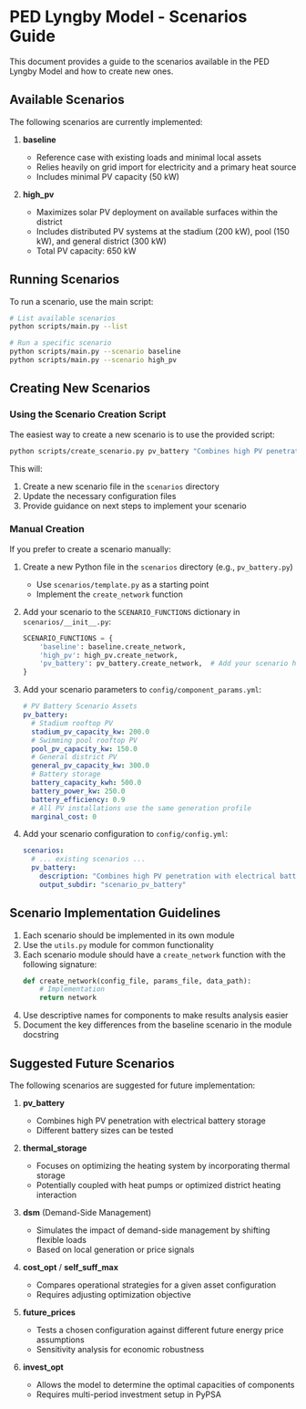 # PED Lyngby Model - Scenarios Guide

This document provides a guide to the scenarios available in the PED Lyngby Model and how to create new ones.

## Available Scenarios

The following scenarios are currently implemented:

1. **baseline**
   - Reference case with existing loads and minimal local assets
   - Relies heavily on grid import for electricity and a primary heat source
   - Includes minimal PV capacity (50 kW)

2. **high_pv**
   - Maximizes solar PV deployment on available surfaces within the district
   - Includes distributed PV systems at the stadium (200 kW), pool (150 kW), and general district (300 kW)
   - Total PV capacity: 650 kW

## Running Scenarios

To run a scenario, use the main script:

```bash
# List available scenarios
python scripts/main.py --list

# Run a specific scenario
python scripts/main.py --scenario baseline
python scripts/main.py --scenario high_pv
```

## Creating New Scenarios

### Using the Scenario Creation Script

The easiest way to create a new scenario is to use the provided script:

```bash
python scripts/create_scenario.py pv_battery "Combines high PV penetration with electrical battery storage"
```

This will:
1. Create a new scenario file in the `scenarios` directory
2. Update the necessary configuration files
3. Provide guidance on next steps to implement your scenario

### Manual Creation

If you prefer to create a scenario manually:

1. Create a new Python file in the `scenarios` directory (e.g., `pv_battery.py`)
   - Use `scenarios/template.py` as a starting point
   - Implement the `create_network` function

2. Add your scenario to the `SCENARIO_FUNCTIONS` dictionary in `scenarios/__init__.py`:
   ```python
   SCENARIO_FUNCTIONS = {
       'baseline': baseline.create_network,
       'high_pv': high_pv.create_network,
       'pv_battery': pv_battery.create_network,  # Add your scenario here
   }
   ```

3. Add your scenario parameters to `config/component_params.yml`:
   ```yaml
   # PV Battery Scenario Assets
   pv_battery:
     # Stadium rooftop PV
     stadium_pv_capacity_kw: 200.0
     # Swimming pool rooftop PV
     pool_pv_capacity_kw: 150.0
     # General district PV
     general_pv_capacity_kw: 300.0
     # Battery storage
     battery_capacity_kwh: 500.0
     battery_power_kw: 250.0
     battery_efficiency: 0.9
     # All PV installations use the same generation profile
     marginal_cost: 0
   ```

4. Add your scenario configuration to `config/config.yml`:
   ```yaml
   scenarios:
     # ... existing scenarios ...
     pv_battery:
       description: "Combines high PV penetration with electrical battery storage"
       output_subdir: "scenario_pv_battery"
   ```

## Scenario Implementation Guidelines

1. Each scenario should be implemented in its own module
2. Use the `utils.py` module for common functionality
3. Each scenario module should have a `create_network` function with the following signature:
   ```python
   def create_network(config_file, params_file, data_path):
       # Implementation
       return network
   ```
4. Use descriptive names for components to make results analysis easier
5. Document the key differences from the baseline scenario in the module docstring

## Suggested Future Scenarios

The following scenarios are suggested for future implementation:

1. **pv_battery**
   - Combines high PV penetration with electrical battery storage
   - Different battery sizes can be tested

2. **thermal_storage**
   - Focuses on optimizing the heating system by incorporating thermal storage
   - Potentially coupled with heat pumps or optimized district heating interaction

3. **dsm** (Demand-Side Management)
   - Simulates the impact of demand-side management by shifting flexible loads
   - Based on local generation or price signals

4. **cost_opt** / **self_suff_max**
   - Compares operational strategies for a given asset configuration
   - Requires adjusting optimization objective

5. **future_prices**
   - Tests a chosen configuration against different future energy price assumptions
   - Sensitivity analysis for economic robustness

6. **invest_opt**
   - Allows the model to determine the optimal capacities of components
   - Requires multi-period investment setup in PyPSA

